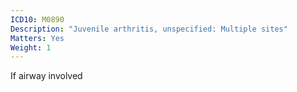 ```yaml
---
ICD10: M0890
Description: "Juvenile arthritis, unspecified: Multiple sites"
Matters: Yes
Weight: 1
---
```

If airway involved
